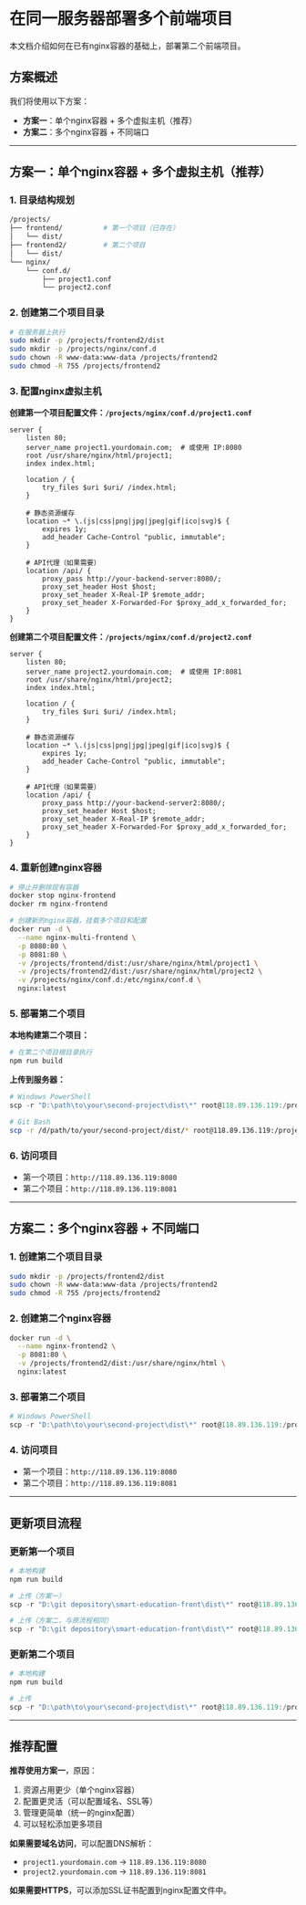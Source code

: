 # 在同一服务器部署多个前端项目

本文档介绍如何在已有nginx容器的基础上，部署第二个前端项目。

## 方案概述

我们将使用以下方案：
- **方案一**：单个nginx容器 + 多个虚拟主机（推荐）
- **方案二**：多个nginx容器 + 不同端口

---

## 方案一：单个nginx容器 + 多个虚拟主机（推荐）

### 1. 目录结构规划

```bash
/projects/
├── frontend/          # 第一个项目（已存在）
│   └── dist/
├── frontend2/         # 第二个项目
│   └── dist/
└── nginx/
    └── conf.d/
        ├── project1.conf
        └── project2.conf
```

### 2. 创建第二个项目目录

```bash
# 在服务器上执行
sudo mkdir -p /projects/frontend2/dist
sudo mkdir -p /projects/nginx/conf.d
sudo chown -R www-data:www-data /projects/frontend2
sudo chmod -R 755 /projects/frontend2
```

### 3. 配置nginx虚拟主机

**创建第一个项目配置文件：`/projects/nginx/conf.d/project1.conf`**
```nginx
server {
    listen 80;
    server_name project1.yourdomain.com;  # 或使用 IP:8080
    root /usr/share/nginx/html/project1;
    index index.html;
    
    location / {
        try_files $uri $uri/ /index.html;
    }
    
    # 静态资源缓存
    location ~* \.(js|css|png|jpg|jpeg|gif|ico|svg)$ {
        expires 1y;
        add_header Cache-Control "public, immutable";
    }
    
    # API代理（如果需要）
    location /api/ {
        proxy_pass http://your-backend-server:8080/;
        proxy_set_header Host $host;
        proxy_set_header X-Real-IP $remote_addr;
        proxy_set_header X-Forwarded-For $proxy_add_x_forwarded_for;
    }
}
```

**创建第二个项目配置文件：`/projects/nginx/conf.d/project2.conf`**
```nginx
server {
    listen 80;
    server_name project2.yourdomain.com;  # 或使用 IP:8081
    root /usr/share/nginx/html/project2;
    index index.html;
    
    location / {
        try_files $uri $uri/ /index.html;
    }
    
    # 静态资源缓存
    location ~* \.(js|css|png|jpg|jpeg|gif|ico|svg)$ {
        expires 1y;
        add_header Cache-Control "public, immutable";
    }
    
    # API代理（如果需要）
    location /api/ {
        proxy_pass http://your-backend-server2:8080/;
        proxy_set_header Host $host;
        proxy_set_header X-Real-IP $remote_addr;
        proxy_set_header X-Forwarded-For $proxy_add_x_forwarded_for;
    }
}
```

### 4. 重新创建nginx容器

```bash
# 停止并删除现有容器
docker stop nginx-frontend
docker rm nginx-frontend

# 创建新的nginx容器，挂载多个项目和配置
docker run -d \
  --name nginx-multi-frontend \
  -p 8080:80 \
  -p 8081:80 \
  -v /projects/frontend/dist:/usr/share/nginx/html/project1 \
  -v /projects/frontend2/dist:/usr/share/nginx/html/project2 \
  -v /projects/nginx/conf.d:/etc/nginx/conf.d \
  nginx:latest
```

### 5. 部署第二个项目

**本地构建第二个项目：**
```bash
# 在第二个项目根目录执行
npm run build
```

**上传到服务器：**
```powershell
# Windows PowerShell
scp -r "D:\path\to\your\second-project\dist\*" root@118.89.136.119:/projects/frontend2/dist/
```

```bash
# Git Bash
scp -r /d/path/to/your/second-project/dist/* root@118.89.136.119:/projects/frontend2/dist/
```

### 6. 访问项目

- 第一个项目：`http://118.89.136.119:8080`
- 第二个项目：`http://118.89.136.119:8081`

---

## 方案二：多个nginx容器 + 不同端口

### 1. 创建第二个项目目录

```bash
sudo mkdir -p /projects/frontend2/dist
sudo chown -R www-data:www-data /projects/frontend2
sudo chmod -R 755 /projects/frontend2
```

### 2. 创建第二个nginx容器

```bash
docker run -d \
  --name nginx-frontend2 \
  -p 8081:80 \
  -v /projects/frontend2/dist:/usr/share/nginx/html \
  nginx:latest
```

### 3. 部署第二个项目

```powershell
# Windows PowerShell
scp -r "D:\path\to\your\second-project\dist\*" root@118.89.136.119:/projects/frontend2/dist/
```

### 4. 访问项目

- 第一个项目：`http://118.89.136.119:8080`
- 第二个项目：`http://118.89.136.119:8081`

---

## 更新项目流程

### 更新第一个项目
```powershell
# 本地构建
npm run build

# 上传（方案一）
scp -r "D:\git depository\smart-education-front\dist\*" root@118.89.136.119:/projects/frontend/dist/

# 上传（方案二，与原流程相同）
scp -r "D:\git depository\smart-education-front\dist\*" root@118.89.136.119:/projects/frontend/dist/
```

### 更新第二个项目
```powershell
# 本地构建
npm run build

# 上传
scp -r "D:\path\to\your\second-project\dist\*" root@118.89.136.119:/projects/frontend2/dist/
```

---

## 推荐配置

**推荐使用方案一**，原因：
1. 资源占用更少（单个nginx容器）
2. 配置更灵活（可以配置域名、SSL等）
3. 管理更简单（统一的nginx配置）
4. 可以轻松添加更多项目

**如果需要域名访问**，可以配置DNS解析：
- `project1.yourdomain.com` → `118.89.136.119:8080`
- `project2.yourdomain.com` → `118.89.136.119:8081`

**如果需要HTTPS**，可以添加SSL证书配置到nginx配置文件中。